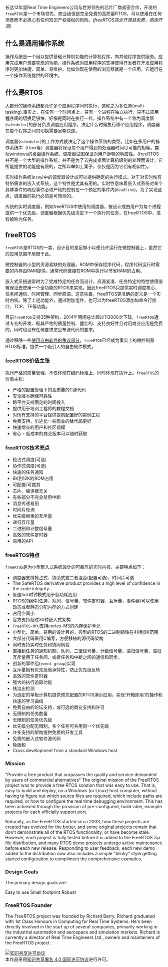 长达12年里Real Time Engineers公司与世界领先的芯片厂商紧密合作，开发的`freeRTOS`是一个市场领先、商业级但是完全免费的高质量RTOS，可以使用在任何场景而不必担心有任何知识产权侵权的风险。*(freeRTOS完全开源且免费，感谢开源)*

## 什么是通用操作系统
操作系统是一个用以提供基础计算机功能的计算机程序，向其他程序提供服务。应用完成用户想要实现的功能，操作系统对应用程序的支持使得开发者在开发应用程序时更加快捷、简单、易维护。比如你现在使用的浏览器就是一个应用，它运行在一个操作系统提供的环境中。

## 什么是RTOS
大部分的操作系统都允许多个应用程序同时执行，这称之为多任务(multi-tasking).事实上，在任何一个时间点上，只有一个进程在独立执行，只不过应用程序间的切换足够快，好像是同时在执行一样。操作系统中有一个称为调度器(`scheduler`)的部分负责调度应用程序，决定什么时候执行哪个应用程序，调度器在每个程序之间的切换需要足够快速。

调度器(`scheduler`)的工作方式就决定了这个操作系统的类型。比如在多用户的操作系统中（Unix等）调度器将保证每个用户得到的处理器时间尽可能的相等。类似windows的桌面操作系统，调度器试图保证向用户足够的响应性。(freeRTOS并不是一个大型的操作系统，并不是为了去完成桌面计算机级别的处理而设计，它所能提供的功能是有限的，之所以举如上栗子，仅仅是因为它们有相似性)。

实时操作系统(`RTOS`)中的调度器设计成可以提供确定的执行模式。对于对实时性有特俗需求的嵌入式系统，这个特性是尤其有用的。实时性意味着嵌入式系统对某个具体事件的响应事件必须严格的控制在一个预定的事件内(`deadline`)，为了实现这点，调度器的执行必须是可预测的。

传统的实时调度器，例如freeRTOS中使用的调度器，被设计成由用户为每个进程提供一个优先级，调度器根据优先级决定下一个执行的任务，在freeRTOS中，进程被称为任务。

## freeRTOS
`freeRTOS`是RTOS的一类，设计目的是足够小以便允许运行在微控制器上，虽然它的应用范围不局限于此。

微控制器的小型的资源紧缺的处理器，ROM中保存程序代码，程序代码运行时需要的内存由RAM提供，通常代码直接在ROM中执行以节省RAM的占用。

嵌入式系统通常时为了完成特定的任务而设计，资源紧凑、任务特定的特性使得很难保证去使用一个全功能的RTOS来实现。因此freeRTOS只提供实时调度核心、任务间通信、时间管理、同步原语。这意味着，freeRTOS更准确的定义是一个实时内核。除了上述功能外，通过附加组件，也可以为freeRTOS添加如命令行接口、TCP、TF等功能。

目前`freeRTOS`支持35种架构，2014年期间总计超过113000次下载。`freeRTOS`通过专业的开发、极其严格的质量控制、健壮的、支持良好并且对用商业应用是免费的，同时也没有任何要求您公布源代码的要求。

通过移除一些[使用自由软件的争议部分](http://www.freertos.org/open-source-software.html)，`freeRTOS`已经成为事实上的微控制器RTOS标准，提供一个吸引人的自由软件模式。

### freeRTOS价值主张
执行严格的质量管理，不仅体现在编码标准上，同时体现在执行上。`freeRTOS`的价值主张:
- 严格的配置管理下的高质量的C源代码
- 安全版本确保可靠性
- 跨平台支持固定的时间投入
- 提供用于培训工程师的教程文档
- 对所有支持的平台提供提前配置好的实例工程
- 免费支持，引述比一些商业的替代品更好
- 快速增长的用户和社区规模
- 省心 - 低成本的商业版本可以随时获取

### freeRTOS技术亮点
- 抢占式调度(可选)
- 协作式调度(可选)
- 快速的任务通知
- 6K到12K的ROM占用
- 可配置/可裁剪
- 芯片、编译器无关
- 有些部分不完全禁用中断
- 消息传递易用
- 时间片轮询
- 优先级继承的互斥量
- 递归互斥量
- 二进制和计数信号量
- 高效的软件定时器
- 易用的API

### freeRTOS特点
`freeRTOS`是为小型嵌入式系统设计的可裁剪的实时内核，主要特点如下：

- 调度器支持抢占式、协助式或二者混合(配置可选)，时间片可选
- The SafeRTOS derivative product provides a high level of confidence in the code integrity.
- 低速tick时钟模式用于低功耗应用
- RTOS的组件(任务、队列、信号量、软件定时器、互斥量、事件组)可以使用动态或者静态分配内存的方式创建
- 占用空间小
- 官方支持超过30种嵌入式架构
- `FreeRTOS-MPU`支持cortex-M3的内存保护单元
- 小型化、简单、易用的设计目的，典型的RTOS的二进制镜像在4K到9K范围
- 大部分代码采用C编写，方便移植的源代码架构
- 同时支持实时任务和协同例程
- 直接到任务的通知机制、队列、二值信号量、计数信号量、递归信号量、递归互斥量用于任务间、或者任务和中断之间的通信和同步。
- 创新的事件组(`event group`)实现
- 互斥量拥有优先级继承特性，防止优先级反转
- 高效的软件定时器
- 强大的执行追踪功能
- 栈溢出检测
- 为选定的单板计算机提供预先配置的RTOS演示应用，实现'开箱即用'的操作和快速的学习曲线
- 免费自由的论坛支持，或可选的商业支持和许可
- 无限制的任务数量
- 无限制的任务优先级
- 优先级分配无限制，多个任务可共用同一个优先级
- 许多支持的架构提供免费的开发工具
- 免费的嵌入式软件源代码
- 免版税
- Cross development from a standard Windows host

### Mission

> 
"Provide a free product that surpasses the quality and service 
demanded by users of commercial alternatives"
The original mission of the FreeRTOS project was to provide a free RTOS solution that was easy to use. That is, easy to build and deploy, on a Windows (or Linux) host computer, without having to figure out which source files are required, which include paths are required, or how to configure the real time debugging environment. This has been achieved through the provision of pre-configured, build-able, example projects for each officially support port.

>
Naturally, as the FreeRTOS started circa 2003, how these projects are created has evolved for the better, and some original projects remain that don't demonstrate all of the RTOS functionality, or have become stale. However, each project is fully tested before it is added to the FreeRTOS zip file distribution, and many RTOS demo projects undergo active maintenance before each new release. Responding to user feedback, each new demo added to the distribution now also includes a simple "blinky" style getting started configuration to compliment the comprehensive examples.

### Design Goals

The primary design goals are:

> 
Easy to use
Small footprint
Robust

### FreeRTOS Founder

>
The FreeRTOS project was founded by Richard Barry. Richard graduated with 1st Class Honours in Computing for Real Time Systems. He's been directly involved in the start up of several companies, primarily working in the industrial automation and aerospace and simulation markets. Richard is currently a director of Real Time Engineers Ltd., owners and maintainers of the FreeRTOS project.

<a rel="license" href="http://creativecommons.org/licenses/by/4.0/"><img alt="知识共享许可协议" style="border-width:0" src="https://i.creativecommons.org/l/by/4.0/80x15.png" /></a><br />本作品采用<a rel="license" href="http://creativecommons.org/licenses/by/4.0/">知识共享署名 4.0 国际许可协议</a>进行许可。